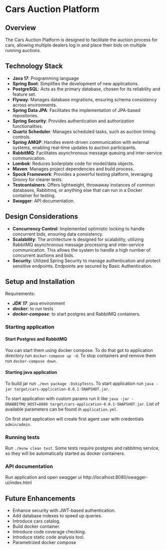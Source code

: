 # Cars Auction Platform

## Overview

The Cars Auction Platform is designed to facilitate the auction process for cars, allowing multiple dealers log in and place their bids on multiple running auctions.

## Technology Stack

- **Java 17**: Programming language
- **Spring Boot**: Simplifies the development of new applications.
- **PostgreSQL**: Acts as the primary database, chosen for its reliability and feature set.
- **Flyway**: Manages database migrations, ensuring schema consistency across environments.
- **Spring Data JPA**: Facilitates the implementation of JPA-based repositories.
- **Spring Security**: Provides authentication and authorization functionalities.
- **Quartz Scheduler**: Manages scheduled tasks, such as auction timing controls.
- **Spring AMQP**: Handles event-driven communication with external systems, enabling real-time updates to auction participants.
- **RabbitMQ**: Facilitates asynchronous message queuing and inter-service communication.
- **Lombok**: Reduces boilerplate code for model/data objects.
- **Maven**: Manages project dependencies and build process.
- **Spock Framework**: Provides a powerful testing platform, leveraging Groovy for clearer tests.
- **Testcontainers**: Offers lightweight, throwaway instances of common databases, Rabbitmq, or anything else that can run in a Docker container for testing.
- **Swagger**: API documentation.

## Design Considerations

- **Concurrency Control**: Implemented optimistic locking to handle concurrent bids, ensuring data consistency.
- **Scalability**: The architecture is designed for scalability, utilizing RabbitMQ asynchronous message processing and inter-service communication. This allows the system to handle a high number of concurrent auctions and bids.
- **Security**: Utilized Spring Security to manage authentication and protect sensitive endpoints. Endpoints are secured by Basic Authentication.

## Setup and Installation

Requirements:
- ***JDK 17***: java environment
- ***docker***: to run tests
- ***docker-compose***:  to start postgres and RabbitMQ containers.

### Starting application
#### Start Postgres and RabbitMQ
You can start them using docker compose. To do that got to application directory run `docker-compose up -d`.
To stop containers and remove them run `docker-compose down`.

#### Starting java application
To build jar run `./mvn package -DskipTests`.
To start application run `java -jar target/cars-application-0.0.1-SNAPSHOT.jar`.

To start application with custom params run it like `java -jar -DRABBITMQ_HOST=8888 target/cars-application-0.0.1-SNAPSHOT.jar`.
List of available parameters can be found in `application.yml`.

On first start application will create first agent user with credentials `admin/admin`.

### Running tests
Run ```./mvnw clean test```.
Some tests require postgres and rabbitmq service, so they will be automatically started as docker containers.

### API documentation
Run application and open swagger ui http://localhost:8080/swagger-ui/index.html

## Future Enhancements

- Enhance security with JWT-based authentication.
- Add database indexes to speed up queries.
- Introduce cars catalog.
- Build docker container.
- Introduce code coverage checking.
- Introduce static code analysis tool.
- Parametrized docker compose
